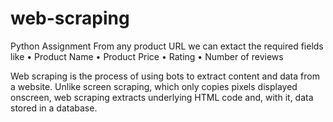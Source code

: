 # web-scraping

Python Assignment
From any product URL we can extact the required fields like 
• Product Name
• Product Price
• Rating
• Number of reviews

Web scraping is the process of using bots to extract content and data from a website. 
Unlike screen scraping, which only copies pixels displayed onscreen, web scraping extracts underlying HTML code and, with it, data stored in a database.
